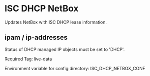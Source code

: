 # ISC DHCP NetBox

Updates NetBox with ISC DHCP lease information.



## ipam / ip-addresses

Status of DHCP managed IP objects must be set to 'DHCP'.



Required Tag: live-data


Environment variable for config directory: ISC_DHCP_NETBOX_CONF
